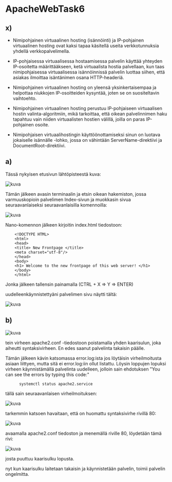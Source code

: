 # ApacheWebTask6

## x)

- Nimipohjainen virtuaalinen hosting (isännöinti) ja IP-pohjainen virtuaalinen hosting ovat kaksi tapaa käsitellä useita verkkotunnuksia yhdellä verkkopalvelimella.

- IP-pohjaisessa virtuaalisessa hostaamisessa palvelin käyttää yhteyden IP-osoitetta määrittääkseen, ketä virtuaalista hostia palvellaan, kun taas nimipohjaisessa virtuaalisessa isännöinnissä palvelin luottaa siihen, että asiakas ilmoittaa isäntänimen osana HTTP-headeriä.

- Nimipohjainen virtuaalinen hosting on yleensä yksinkertaisempaa ja helpottaa niukkojen IP-osoitteiden kysyntää, joten se on suositeltavin vaihtoehto.

- Nimipohjainen virtuaalinen hosting perustuu IP-pohjaiseen virtuaalisen hostin valinta-algoritmiin, mikä tarkoittaa, että oikean palvelinnimen haku tapahtuu vain niiden virtuaalisten hostien välillä, joilla on paras IP-pohjainen osoite.

- Nimipohjaisen virtuaalihostingin käyttöönottamiseksi sinun on luotava jokaiselle isännälle <VirtualHost>-lohko, jossa on vähintään ServerName-direktiivi ja DocumentRoot-direktiivi.

## a)

Tässä nykyisen etusivun lähtöpisteestä kuva: 

![kuva](https://user-images.githubusercontent.com/105205141/216953462-8d821d88-c5ff-42cf-8a26-8ee12e28b2fd.png)

Tämän jälkeen avasin terminaalin ja etsin oikean hakemiston, jossa varmuuskopioin palvelimen Index-sivun ja muokkasin sivua seuraavanlaiseksi seuraavanlaisilla komennoilla:

![kuva](https://user-images.githubusercontent.com/105205141/216953715-077ba02c-3692-4b3b-b21f-b5a5212d7aad.png)

 Nano-komennon jälkeen kirjoitin index.html tiedostoon: 

        <!DOCTYPE HTML>
        <html>
        <head>
        <title> New Frontpage </title>
        <meta charset="utf-8"/>
        </head>
        <body>
        <h1> Welcome to the new frontpage of this web server! </h1>
        </body>
        </html>
        
   Jonka jälkeen tallensin painamalla (CTRL + X => Y => ENTER)
 
 uudelleenkäynnistettyäni palvelimen sivu näytti tältä: 
 
 ![kuva](https://user-images.githubusercontent.com/105205141/216954210-db21666a-95ec-413b-8bbb-fe1ee9457668.png)
 
 ## b)

 ![kuva](https://user-images.githubusercontent.com/105205141/216955980-ef617bf2-194f-48a0-bf2e-b39a4c97cb34.png)
 
 tein virheen apache2.conf  -tiedostoon poistamalla yhden kaarisulun, joka aiheutti syntaksivirheen. En edes saanut palvelinta takaisin päälle. 
 
 Tämän jälkeen kävin katsomassa error.log:ista jos löytäisin virheilmoitusta asiaan liittyen, mutta sitä ei error.log:iin ollut listattu. Löysin loppujen lopuksi virheen käynnistämällä palvelinta uudelleen, jolloin sain ehdotuksen "You can see the errors by typing this code:"
 
          systemctl status apache2.service

tällä sain seuraavanlaisen virheilmoituksen: 

![kuva](https://user-images.githubusercontent.com/105205141/216958041-cd7284eb-218f-46d3-8352-3dab773f8264.png)

tarkemmin katsoen havaitaan, että on huomattu syntaksivirhe rivillä 80:

 ![kuva](https://user-images.githubusercontent.com/105205141/216958132-b7344cff-2f7b-41e2-9c31-ef9410ecca2d.png)

 avaamalla apache2.conf tiedoston ja menemällä riville 80, löydetään tämä rivi:

![kuva](https://user-images.githubusercontent.com/105205141/216958767-6d56cc32-3261-4015-ae8c-8dd62d785445.png)
 
 josta puuttuu kaarisulku lopusta.

 nyt kun kaarisulku laitetaan takaisin ja käynnistetään palvelin, toimii palvelin ongelmitta. 
